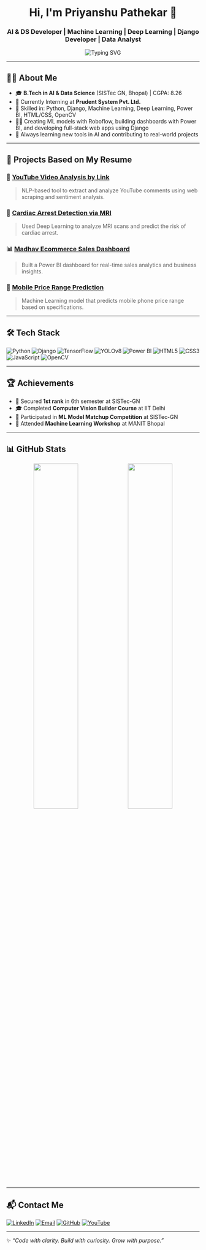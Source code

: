 <h1 align="center">Hi, I'm Priyanshu Pathekar 👋</h1>
<h3 align="center">AI & DS Developer | Machine Learning | Deep Learning | Django Developer | Data Analyst</h3>

<p align="center">
  <img src="https://readme-typing-svg.demolab.com?font=Fira+Code&duration=3000&pause=1000&center=true&vCenter=true&width=435&lines=B.Tech+AI+%26+DS+Student;Passionate+ML+%7C+DL+Engineer;Power+BI+%7C+Django+%7C+Web+Dev;Open+Source+Enthusiast" alt="Typing SVG" />
</p>

---

## 👨‍🎓 About Me

- 🎓 **B.Tech in AI & Data Science** (SISTec GN, Bhopal) | CGPA: 8.26
- 💼 Currently Interning at **Prudent System Pvt. Ltd.**  
- 🧠 Skilled in: Python, Django, Machine Learning, Deep Learning, Power BI, HTML/CSS, OpenCV  
- 👨‍💻 Creating ML models with Roboflow, building dashboards with Power BI, and developing full-stack web apps using Django  
- 🌱 Always learning new tools in AI and contributing to real-world projects

---

## 🚀 Projects Based on My Resume

### 🎥 [YouTube Video Analysis by Link](https://github.com/priyanshupat89/YouTube_Video_Analysis_By_Link_Using_NLP)
> NLP-based tool to extract and analyze YouTube comments using web scraping and sentiment analysis.

### 🧠 [Cardiac Arrest Detection via MRI](https://github.com/priyanshupat89/Cardiac_Arrest_Disease_Detection_Using_MRI_Images..git)
> Used Deep Learning to analyze MRI scans and predict the risk of cardiac arrest.

### 📊 [Madhav Ecommerce Sales Dashboard](https://github.com/priyanshupat89/Madhav_Ecommercs_Store_PowerBI_Dashboard)
> Built a Power BI dashboard for real-time sales analytics and business insights.

### 📱 [Mobile Price Range Prediction](https://github.com/priyanshupat89/Mobile_Price_Range_Prediction_Using_ML.git)
> Machine Learning model that predicts mobile phone price range based on specifications.

---

## 🛠 Tech Stack

![Python](https://img.shields.io/badge/-Python-3776AB?style=for-the-badge&logo=python&logoColor=white)
![Django](https://img.shields.io/badge/-Django-092E20?style=for-the-badge&logo=django&logoColor=white)
![TensorFlow](https://img.shields.io/badge/-TensorFlow-FF6F00?style=for-the-badge&logo=tensorflow&logoColor=white)
![YOLOv8](https://img.shields.io/badge/-YOLOv8-black?style=for-the-badge&logo=opencv&logoColor=white)
![Power BI](https://img.shields.io/badge/-Power%20BI-F2C811?style=for-the-badge&logo=powerbi&logoColor=black)
![HTML5](https://img.shields.io/badge/-HTML5-E34F26?style=for-the-badge&logo=html5&logoColor=white)
![CSS3](https://img.shields.io/badge/-CSS3-1572B6?style=for-the-badge&logo=css3)
![JavaScript](https://img.shields.io/badge/-JavaScript-F7DF1E?style=for-the-badge&logo=javascript&logoColor=black)
![OpenCV](https://img.shields.io/badge/-OpenCV-5C3EE8?style=for-the-badge&logo=opencv&logoColor=white)

---

## 🏆 Achievements

- 🥇 Secured **1st rank** in 6th semester at SISTec-GN
- 🎓 Completed **Computer Vision Builder Course** at IIT Delhi
- 🧠 Participated in **ML Model Matchup Competition** at SISTec-GN
- 🧪 Attended **Machine Learning Workshop** at MANIT Bhopal

---

## 📊 GitHub Stats

<p align="center">
  <img src="https://github-readme-stats.vercel.app/api?username=priyanshupat89&show_icons=true&theme=radical" width="48%" />
  <img src="https://github-readme-streak-stats.herokuapp.com/?user=priyanshupat89&theme=radical" width="48%" />
</p>

---

## 📬 Contact Me

[![LinkedIn](https://img.shields.io/badge/-LinkedIn-0A66C2?style=for-the-badge&logo=linkedin&logoColor=white)](https://linkedin.com/in/priyanshu-pathekar-b94865288)
[![Email](https://img.shields.io/badge/-Email-D14836?style=for-the-badge&logo=gmail&logoColor=white)](mailto:pathekarpriyanshu@gmail.com)
[![GitHub](https://img.shields.io/badge/-GitHub-181717?style=for-the-badge&logo=github&logoColor=white)](https://github.com/priyanshupat89)
[![YouTube](https://img.shields.io/badge/-YouTube-red?style=for-the-badge&logo=youtube&logoColor=white)](https://www.youtube.com/@RGPVUpdate)

---

✨ _“Code with clarity. Build with curiosity. Grow with purpose.”_
